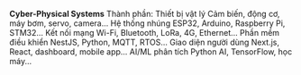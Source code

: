 **Cyber-Physical Systems**
Thành phần:
Thiết bị vật lý Cảm biến, động cơ, máy bơm, servo, camera...
Hệ thống nhúng ESP32, Arduino, Raspberry Pi, STM32...
Kết nối mạng Wi-Fi, Bluetooth, LoRa, 4G, Ethernet...
Phần mềm điều khiển NestJS, Python, MQTT, RTOS...
Giao diện người dùng Next.js, React, dashboard, mobile app...
AI/ML phân tích Python AI, TensorFlow, học máy...
